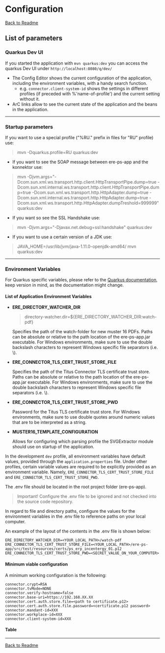 # Configuration

[Back to Readme](README.md)

## List of parameters

### Quarkus Dev UI

If you started the application with `mvn quarkus:dev` you can access the quarkus Dev UI under `http://localhost:8080/q/dev/`

- The Config Editor shows the current configuration of the application, including the environment variables, with a handy search function.
   - e.g. `connector.client-system-id` shows the settings in different profiles (if preceded with %'name-of-profile') and the current setting without it.
- ArC links allow to see the current state of the application and the beans in the application.

---

### Startup parameters

If you want to use a special profile ("%RU." prefix in files for "RU" profile) use:
> mvn -Dquarkus.profile=RU quarkus:dev

- If you want to see the SOAP message between ere-ps-app and the konnektor use:
> mvn -Djvm.args="-Dcom.sun.xml.ws.transport.http.client.HttpTransportPipe.dump=true -Dcom.sun.xml.internal.ws.transport.http.client.HttpTransportPipe.dump=true -Dcom.sun.xml.ws.transport.http.HttpAdapter.dump=true -Dcom.sun.xml.internal.ws.transport.http.HttpAdapter.dump=true -Dcom.sun.xml.ws.transport.http.HttpAdapter.dumpTreshold=999999" quarkus:dev

- If you want so see the SSL Handshake use:
> mvn -Djvm.args="-Djavax.net.debug=ssl:handshake" quarkus:dev

- If you want to use a certain version of a JDK use:
> JAVA_HOME=/usr/lib/jvm/java-1.11.0-openjdk-amd64/ mvn quarkus:dev

---

### Environment Variables

For Quarkus specific variables, please refer to the [Quarkus documentation](https://quarkus.io/guides/config-reference),
keep version in mind, as the documentation might change.

#### List of Application Environment Variables

* **ERE_DIRECTORY_WATCHER_DIR**

  > directory-watcher.dir=${ERE_DIRECTORY_WATCHER_DIR:watch-pdf}

  Specifies the path of the watch-folder for new muster 16 PDFs. Paths can be absolute or
  relative to the path location of the ere-ps-app.jar executable.  For Windows environments, make
  sure to use the double backslash characters to represent Windows specific file separators
  (i.e. \\).


* **ERE_CONNECTOR_TLS_CERT_TRUST_STORE_FILE**

  Specifies the path of the Titus Connector TLS certificate trust store. Paths can be
  absolute or relative to the path location of the ere-ps-app.jar executable. For Windows
  environments, make sure to use the double backslash characters to represent Windows specific
  file separators (i.e. \\).


* **ERE_CONNECTOR_TLS_CERT_TRUST_STORE_PWD**

  Password for the Titus TLS certificate trust store. For Windows environments, make sure to use
  double quotes around numeric values that are to be interpreted as a string.


* **MUSTER16_TEMPLATE_CONFIGURATION**

  Allows for configuring which parsing profile the SVGExtractor module should use on startup of
  the application.

In the development `dev` profile, all environment variables have default values, provided through the
`application.properties` file. Under other profiles, certain variable values are required to be explicitly provided
as an environment variable.
Namely, `ERE_CONNECTOR_TLS_CERT_TRUST_STORE_FILE` and `ERE_CONNECTOR_TLS_CERT_TRUST_STORE_PWD`.

The .env file should be located in the root project folder (ere-ps-app).

> Important! Configure the .env file to be ignored and not checked into the source code repository.

In regard to file and directory paths, configure the values for the environment variables in the
.env file to reference paths on your local computer.

An example of the layout of the contents in the .env file is shown below:

```
ERE_DIRECTORY_WATCHER_DIR=<YOUR_LOCAL_PATH>/watch-pdf
ERE_CONNECTOR_TLS_CERT_TRUST_STORE_FILE=<YOUR_LOCAL_PATH>/ere-ps-app/src/test/resources/certs/ps_erp_incentergy_01.p12
ERE_CONNECTOR_TLS_CERT_TRUST_STORE_PWD=<SECRET_VALUE_ON_YOUR_COMPUTER>
```

#### Minimum viable configuration
A minimum working configuration is the following:

```
connector.crypt=RSA
connector.tvMode=NONE
connector.verify-hostname=false
connector.base-uri=https://192.168.XX.XX
connector.cert.auth.store.file=<path to certificate.p12>
connector.cert.auth.store.file.password=<certificate.p12 password>
connector.mandant-id=XXX
connector.workplace-id=XXX
connector.client-system-id=XXX
```

####  Table

---

[Back to Readme](README.md)

